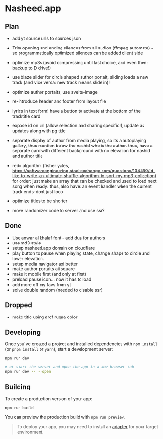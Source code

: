 # Nasheed.app



## Plan
- add yt source urls to sources json

- Trim opening and ending silences from all audios (ffmpeg automate) - so  programmatically optimized silences can be added client side
- optimize mp3s (avoid compressing until last choice, and even then: backup to D drive!)
- use blaze slider for circle shaped author portait, sliding loads a new track (and vice versa: new track means slide in)!
- optimize author portaits, use svelte-image
- re-introduce header and footer from layout file
- lyrics in text form! have a button to activate at the bottom of the tracktitle card
- expose id on url (allow selection and sharing specific!), update as updates along with pg title
- separate display of author from media playing, so its a autoplaying gallery, thus mention below the nashid who is the author. thus, have a separate card with different background with no elevation for nashid and author title
- redo algorithm (fisher yates, https://softwareengineering.stackexchange.com/questions/194480/id-like-to-write-an-ultimate-shuffle-algorithm-to-sort-my-mp3-collection) for order: just make an array that can be checked and used to load next song when ready: thus, also have: an event handler when the current track ends-dont just loop
- optimize titles to be shorter
- move randomizer code to server and use ssr?

## Done
- Use anwar al khalaf font - add dua for authors
- use md3 style
- setup nasheed.app domain on cloudflare
- play button to pause when playing state, change shape to circle and lower elevation.
- setup media navigator api better
- make author portaits all square 
- make it mobile first (and only at first)
- preload pause icon... now it has to load
- add more off my favs from yt
- solve double random (needed to disable ssr)

## Dropped
- make title using aref ruqaa color


## Developing

Once you've created a project and installed dependencies with `npm install` (or `pnpm install` or `yarn`), start a development server:

```bash
npm run dev

# or start the server and open the app in a new browser tab
npm run dev -- --open
```

## Building

To create a production version of your app:

```bash
npm run build
```

You can preview the production build with `npm run preview`.

> To deploy your app, you may need to install an [adapter](https://kit.svelte.dev/docs/adapters) for your target environment.
